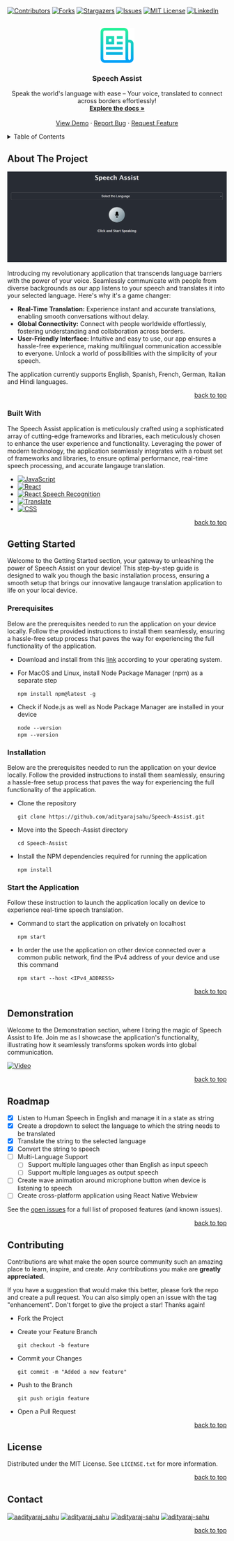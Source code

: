 <!-- Improved compatibility of back to top link: See: https://github.com/othneildrew/Best-README-Template/pull/73 -->

<a name="readme-top"></a>

<!--
*** Thanks for checking out the Best-README-Template. If you have a suggestion
*** that would make this better, please fork the repo and create a pull request
*** or simply open an issue with the tag "enhancement".
*** Don't forget to give the project a star!
*** Thanks again! Now go create something AMAZING! :D
-->

<!-- PROJECT SHIELDS -->
<!--
*** I'm using markdown "reference style" links for readability.
*** Reference links are enclosed in brackets [ ] instead of parentheses ( ).
*** See the bottom of this document for the declaration of the reference variables
*** for contributors-url, forks-url, etc. This is an optional, concise syntax you may use.
*** https://www.markdownguide.org/basic-syntax/#reference-style-links
-->

[![Contributors][contributors-shield]][contributors-url]
[![Forks][forks-shield]][forks-url]
[![Stargazers][stars-shield]][stars-url]
[![Issues][issues-shield]][issues-url]
[![MIT License][license-shield]][license-url]
[![LinkedIn][linkedin-shield]][linkedin-url]

<!-- PROJECT LOGO -->
<br />
<div align="center">
  <a href="https://github.com/adityarajsahu/Speech-Assist">
    <img src="images/logo.png" alt="Logo" width="80" height="80">
  </a>

  <h3 align="center">Speech Assist</h3>

  <p align="center">
    Speak the world's language with ease – Your voice, translated to connect across borders effortlessly!
    <br />
    <a href="https://github.com/adityarajsahu/Speech-Assist"><strong>Explore the docs »</strong></a>
    <br />
    <br />
    <a href="https://incredible-stardust-1155ac.netlify.app/">View Demo</a>
    ·
    <a href="https://github.com/adityarajsahu/Speech-Assist/issues">Report Bug</a>
    ·
    <a href="https://github.com/adityarajsahu/Speech-Assist/issues">Request Feature</a>
  </p>
</div>

<!-- TABLE OF CONTENTS -->
<details>
  <summary>Table of Contents</summary>
  <ol>
    <li>
      <a href="#about-the-project">About The Project</a>
      <ul>
        <li><a href="#built-with">Built With</a></li>
      </ul>
    </li>
    <li>
      <a href="#getting-started">Getting Started</a>
      <ul>
        <li><a href="#prerequisites">Prerequisites</a></li>
        <li><a href="#installation">Installation</a></li>
        <li><a href="#start-the-application">Start the Application</a></li>
      </ul>
    </li>
    <li><a href="#demonstration">Usage</a></li>
    <li><a href="#roadmap">Roadmap</a></li>
    <li><a href="#contributing">Contributing</a></li>
    <li><a href="#license">License</a></li>
    <li><a href="#contact">Contact</a></li>
  </ol>
</details>

<!-- ABOUT THE PROJECT -->

## About The Project

[![Speech Assist][product-screenshot]](https://incredible-stardust-1155ac.netlify.app/)

Introducing my revolutionary application that transcends language barriers with the power of your voice. Seamlessly communicate with people from diverse backgrounds as our app listens to your speech and translates it into your selected language. Here's why it's a game changer:

-   **Real-Time Translation:** Experience instant and accurate translations, enabling smooth conversations without delay.
-   **Global Connectivity:** Connect with people worldwide effortlessly, fostering understanding and collaboration across borders.
-   **User-Friendly Interface:** Intuitive and easy to use, our app ensures a hassle-free experience, making multilingual communication accessible to everyone. Unlock a world of possibilities with the simplicity of your speech.

The application currently supports English, Spanish, French, German, Italian and Hindi languages.

<p align="right"><a href="#readme-top">back to top</a></p>

### Built With

The Speech Assist application is meticulously crafted using a sophisticated array of cutting-edge frameworks and libraries, each meticulously chosen to enhance the user experience and functionality. Leveraging the power of modern technology, the application seamlessly integrates with a robust set of frameworks and libraries, to ensure optimal performance, real-time speech processing, and accurate langauge translation.

-   [![JavaScript][js]][js-url]
-   [![React][React.js]][React-url]
-   [![React Speech Recognition][react-speech-recognition]][react-speech-recognition-url]
-   [![Translate][translate]][translate-url]
-   [![CSS][css]][css-url]

<p align="right"><a href="#readme-top">back to top</a></p>

<!-- GETTING STARTED -->

## Getting Started

Welcome to the Getting Started section, your gateway to unleashing the power of Speech Assist on your device! This step-by-step guide is designed to walk you though the basic installation process, ensuring a smooth setup that brings our innovative langauge translation application to life on your local device.

### Prerequisites

Below are the prerequisites needed to run the application on your device locally. Follow the provided instructions to install them seamlessly, ensuring a hassle-free setup process that paves the way for experiencing the full functionality of the application.

-   Download and install from this [link](https://nodejs.org/en/download) according to your operating system.

-   For MacOS and Linux, install Node Package Manager (npm) as a separate step
    ```
    npm install npm@latest -g
    ```
-   Check if Node.js as well as Node Package Manager are installed in your device

    ```
    node --version
    npm --version
    ```

### Installation

Below are the prerequisites needed to run the application on your device locally. Follow the provided instructions to install them seamlessly, ensuring a hassle-free setup process that paves the way for experiencing the full functionality of the application.

-   Clone the repository

    ```
    git clone https://github.com/adityarajsahu/Speech-Assist.git
    ```

-   Move into the Speech-Assist directory

    ```
    cd Speech-Assist
    ```

-   Install the NPM dependencies required for running the application

    ```
    npm install
    ```

### Start the Application

Follow these instruction to launch the application locally on device to experience real-time speech translation.

-   Command to start the application on privately on localhost

    ```
    npm start
    ```

-   In order the use the application on other device connected over a common public network, find the IPv4 address of your device and use this command
    ```
    npm start --host <IPv4_ADDRESS>
    ```

<p align="right"><a href="#readme-top">back to top</a></p>

<!-- USAGE EXAMPLES -->

## Demonstration

Welcome to the Demonstration section, where I bring the magic of Speech Assist to life. Join me as I showcase the application's functionality, illustrating how it seamlessly transforms spoken words into global communication.

[![Video](https://img.youtube.com/vi/4VA3_0gw-bs/maxresdefault.jpg)](https://www.youtube.com/watch?v=4VA3_0gw-bs)

<!-- Embed Youtube Video -->

<p align="right"><a href="#readme-top">back to top</a></p>

<!-- ROADMAP -->

## Roadmap

-   [x] Listen to Human Speech in English and manage it in a state as string
-   [x] Create a dropdown to select the language to which the string needs to be translated
-   [x] Translate the string to the selected language
-   [x] Convert the string to speech
-   [ ] Multi-Language Support
    -   [ ] Support multiple languages other than English as input speech
    -   [ ] Support multiple languages as output speech
-   [ ] Create wave animation around microphone button when device is listening to speech
-   [ ] Create cross-platform application using React Native Webview

See the [open issues](https://github.com/adityarajsahu/Speech-Assist/issues) for a full list of proposed features (and known issues).

<p align="right"><a href="#readme-top">back to top</a></p>

<!-- CONTRIBUTING -->

## Contributing

Contributions are what make the open source community such an amazing place to learn, inspire, and create. Any contributions you make are **greatly appreciated**.

If you have a suggestion that would make this better, please fork the repo and create a pull request. You can also simply open an issue with the tag "enhancement".
Don't forget to give the project a star! Thanks again!

-   Fork the Project
-   Create your Feature Branch

    ```
    git checkout -b feature
    ```

-   Commit your Changes

    ```
    git commit -m "Added a new feature"
    ```

-   Push to the Branch

    ```
    git push origin feature
    ```

-   Open a Pull Request

<p align="right"><a href="#readme-top">back to top</a></p>

<!-- LICENSE -->

## License

Distributed under the MIT License. See `LICENSE.txt` for more information.

<p align="right"><a href="#readme-top">back to top</a></p>

<!-- CONTACT -->

## Contact

<a href="https://instagram.com/aadityaraj_sahu" target="blank"><img align="center" src="https://raw.githubusercontent.com/rahuldkjain/github-profile-readme-generator/master/src/images/icons/Social/instagram.svg" alt="aadityaraj_sahu" height="30" width="40" /></a>
<a href="https://twitter.com/adityaraj_sahu" target="blank"><img align="center" src="https://raw.githubusercontent.com/rahuldkjain/github-profile-readme-generator/master/src/images/icons/Social/twitter.svg" alt="adityaraj_sahu" height="30" width="40" /></a>
<a href="https://linkedin.com/in/adityaraj-sahu" target="blank"><img align="center" src="https://raw.githubusercontent.com/rahuldkjain/github-profile-readme-generator/master/src/images/icons/Social/linked-in-alt.svg" alt="adityaraj-sahu" height="30" width="40" /></a>
<a href="mailto:adityaraj2019.sahu@gmail.com" target="blank"><img align="center" src="https://encrypted-tbn0.gstatic.com/images?q=tbn:ANd9GcT1q2cVhHdLksImX5hR7_8YYk6hCVqAkfCq-I7pyaVwmxIAWecbBnJ9vtHy6uRYU_32nYg&usqp=CAU" alt="adityaraj-sahu" height="30" width="40" /></a>

<p align="right"><a href="#readme-top">back to top</a></p>

<!-- MARKDOWN LINKS & IMAGES -->
<!-- https://www.markdownguide.org/basic-syntax/#reference-style-links -->

[contributors-shield]: https://img.shields.io/github/contributors/adityarajsahu/Speech-Assist.svg?style=for-the-badge
[contributors-url]: https://github.com/adityarajsahu/Speech-Assist/graphs/contributors
[forks-shield]: https://img.shields.io/github/forks/adityarajsahu/Speech-Assist.svg?style=for-the-badge
[forks-url]: https://github.com/adityarajsahu/Speech-Assist/network/members
[stars-shield]: https://img.shields.io/github/stars/adityarajsahu/Speech-Assist.svg?style=for-the-badge
[stars-url]: https://github.com/adityarajsahu/Speech-Assist/stargazers
[issues-shield]: https://img.shields.io/github/issues/adityarajsahu/Speech-Assist.svg?style=for-the-badge
[issues-url]: https://github.com/adityarajsahu/Speech-Assist/issues
[license-shield]: https://img.shields.io/github/license/adityarajsahu/Speech-Assist.svg?style=for-the-badge
[license-url]: https://github.com/adityarajsahu/Speech-Assist/blob/main/LICENSE.txt
[linkedin-shield]: https://img.shields.io/badge/-LinkedIn-black.svg?style=for-the-badge&logo=linkedin&colorB=555
[linkedin-url]: https://www.linkedin.com/in/adityaraj-sahu/
[product-screenshot]: images/screenshot.png
[js]: https://img.shields.io/badge/javascript-000000?style=for-the-badge&logo=javascript&logoColor=white
[js-url]: https://developer.mozilla.org/en-US/docs/Web/JavaScript
[React.js]: https://img.shields.io/badge/React-20232A?style=for-the-badge&logo=react&logoColor=61DAFB
[React-url]: https://reactjs.org/
[react-speech-recognition]: https://img.shields.io/badge/react_speech_recognition-35495E?style=for-the-badge&logo=reactspeechrecognition&logoColor=4FC08D
[react-speech-recognition-url]: https://www.npmjs.com/package/react-speech-recognition
[translate]: https://img.shields.io/badge/translate-DD0031?style=for-the-badge&logo=translate&logoColor=white
[translate-url]: https://github.com/franciscop/translate
[css]: https://img.shields.io/badge/css-4A4A55?style=for-the-badge&logo=css&logoColor=FF3E00
[css-url]: https://developer.mozilla.org/en-US/docs/Web/CSS
